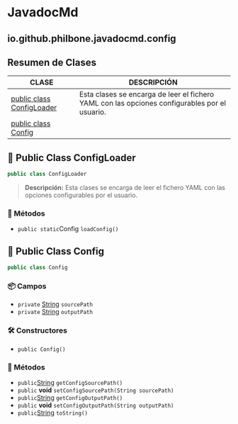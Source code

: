 # JavadocMd

## io.github.philbone.javadocmd.config

## Resumen de Clases


|CLASE|DESCRIPCIÓN|
|---|---|
|[public class ConfigLoader](#-public-class-configloader)|Esta clases se encarga de leer el fichero YAML con las opciones configurables por el usuario.
|[public class Config](#-public-class-config)|
## 📘 Public Class ConfigLoader

```java
public class ConfigLoader
```
> **Descripción:**
> Esta clases se encarga de leer el fichero YAML con las opciones configurables por el usuario.

### 🧮 Métodos

- `public static`Config `loadConfig()`
## 📘 Public Class Config

```java
public class Config
```
### 📦 Campos

- `private` [String](https://docs.oracle.com/en/java/javase/17/docs/api/java.base/java/lang/String.html) `sourcePath`
- `private` [String](https://docs.oracle.com/en/java/javase/17/docs/api/java.base/java/lang/String.html) `outputPath`
### 🛠️ Constructores

- `public Config()`
### 🧮 Métodos

- `public`[String](https://docs.oracle.com/en/java/javase/17/docs/api/java.base/java/lang/String.html) `getConfigSourcePath()`
- `public` **void** `setConfigSourcePath(String sourcePath)`
- `public`[String](https://docs.oracle.com/en/java/javase/17/docs/api/java.base/java/lang/String.html) `getConfigOutputPath()`
- `public` **void** `setConfigOutputPath(String outputPath)`
- `public`[String](https://docs.oracle.com/en/java/javase/17/docs/api/java.base/java/lang/String.html) `toString()`
